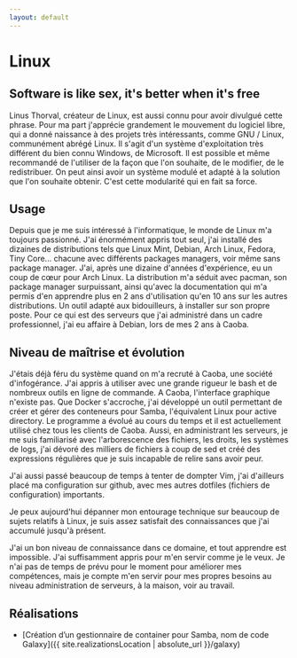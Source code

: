 ```yaml
---
layout: default
---
```


# Linux

## Software is like sex, it's better when it's free

Linus Thorval, créateur de Linux, est aussi connu pour avoir divulgué cette phrase. Pour ma part j'apprécie grandement le mouvement du logiciel libre, qui a donné naissance à des projets très intéressants, comme GNU / Linux, communément abrégé Linux.
Il s'agit d'un système d'exploitation très différent du bien connu Windows, de Microsoft. Il est possible et même recommandé de l'utiliser de la façon que l'on souhaite, de le modifier, de le redistribuer. On peut ainsi avoir un système modulé et adapté à la solution que l'on souhaite obtenir. C'est cette modularité qui en fait sa force.

## Usage

Depuis que je me suis intéressé à l'informatique, le monde de Linux m'a toujours passionné. J'ai énormément appris tout seul, j'ai installé des dizaines de distributions tels que Linux Mint, Debian, Arch Linux, Fedora, Tiny Core... chacune avec différents packages managers, voir même sans package manager. J'ai, après une dizaine d'années d'expérience, eu un coup de cœur pour Arch Linux. La distribution m'a séduit avec pacman, son package manager surpuissant, ainsi qu'avec la documentation qui m'a permis d'en apprendre plus en 2 ans d'utilisation qu'en 10 ans sur les autres distributions. Un outil adapté aux bidouilleurs, à installer sur son propre poste. Pour ce qui est des serveurs que j'ai administré dans un cadre professionnel, j'ai eu affaire à Debian, lors de mes 2 ans à Caoba.

## Niveau de maîtrise et évolution

J'étais déjà féru du système quand on m'a recruté à Caoba, une société d'infogérance. J'ai appris à utiliser avec une grande rigueur le bash et de nombreux outils en ligne de commande. A Caoba, l'interface graphique n'existe pas. Que Docker s'accroche, j'ai développé un outil permettant de créer et gérer des conteneurs pour Samba, l'équivalent Linux pour active directory. Le programme a évolué au cours du temps et il est actuellement utilisé chez tous les clients de Caoba.
Aussi, en administrant les serveurs, je me suis familiarisé avec l'arborescence des fichiers, les droits, les systèmes de logs, j'ai dévoré des milliers de fichiers à coup de sed et créé des expressions régulières que je suis incapable de relire sans avoir peur.

J'ai aussi passé beaucoup de temps à tenter de dompter Vim, j'ai d'ailleurs placé ma configuration sur github, avec mes autres dotfiles (fichiers de configuration) importants.

Je peux aujourd'hui dépanner mon entourage technique sur beaucoup de sujets relatifs à Linux, je suis assez satisfait des connaissances que j'ai accumulé jusqu'à présent.

J'ai un bon niveau de connaissance dans ce domaine, et tout apprendre est impossible. J'ai suffisamment appris pour m'en servir comme je le veux. Je n'ai pas de temps de prévu pour le moment pour améliorer mes compétences, mais je compte m'en servir pour mes propres besoins au niveau administration de serveurs, à la maison, voir au travail.

## Réalisations

* [Création d’un gestionnaire de container pour Samba, nom de code Galaxy]({{ site.realizationsLocation | absolute_url }}/galaxy)